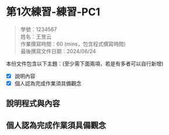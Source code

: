 # 第1次練習-練習-PC1
>
>學號：1234567
><br />
>姓名：王昱云
><br />
>作業撰寫時間：60 (mins，包含程式撰寫時間)
><br />
>最後撰寫文件日期：2024/06/24
>

本份文件包含以下主題：(至少需下面兩項，若是有多者可以自行新增)
- [x] 說明內容
- [x] 個人認為完成作業須具備觀念

## 說明程式與內容




## 個人認為完成作業須具備觀念

